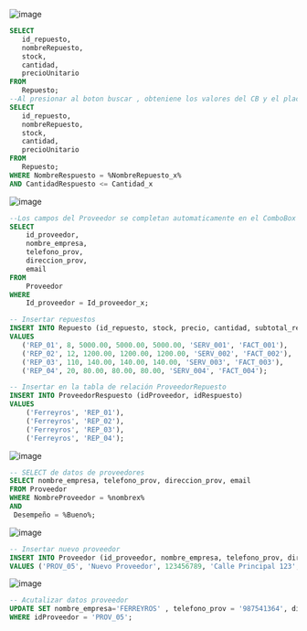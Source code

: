 
![image](https://github.com/RenzoAr10/DBD-KomaqService/assets/121067321/7fe07380-3b13-4a8a-94cf-4c05973d3767)





 ```sql
SELECT
    id_repuesto,
    nombreRepuesto,
    stock,
    cantidad,
    precioUnitario
FROM
    Repuesto;
--Al presionar al boton buscar , obteniene los valores del CB y el placeholder para filtrar la busqueda
SELECT
    id_repuesto,
    nombreRepuesto,
    stock,
    cantidad,
    precioUnitario
FROM
    Repuesto;
WHERE NombreRespuesto = %NombreRepuesto_x%
AND CantidadRespuesto <= Cantidad_x 
```
![image](https://github.com/RenzoAr10/DBD-KomaqService/assets/121067321/fb83823e-1ba9-428b-98fe-a6a144c2d9b8)



``` sql
--Los campos del Proveedor se completan automaticamente en el ComboBox , al seleccionar un proveedor_x 
SELECT
    id_proveedor,
    nombre_empresa,
    telefono_prov,
    direccion_prov,
    email
FROM
    Proveedor
WHERE 
    Id_proveedor = Id_proveedor_x;

-- Insertar repuestos
INSERT INTO Repuesto (id_repuesto, stock, precio, cantidad, subtotal_repuesto, id_servicio, id_factura)
VALUES 
   ('REP_01', 8, 5000.00, 5000.00, 5000.00, 'SERV_001', 'FACT_001'),
   ('REP_02', 12, 1200.00, 1200.00, 1200.00, 'SERV_002', 'FACT_002'),
   ('REP_03', 110, 140.00, 140.00, 140.00, 'SERV_003', 'FACT_003'),
   ('REP_04', 20, 80.00, 80.00, 80.00, 'SERV_004', 'FACT_004');

-- Insertar en la tabla de relación ProveedorRepuesto
INSERT INTO ProveedorRespuesto (idProveedor, idRespuesto)
VALUES
    ('Ferreyros', 'REP_01'),
    ('Ferreyros', 'REP_02'),
    ('Ferreyros', 'REP_03'),
    ('Ferreyros', 'REP_04');
``` 
![image](https://github.com/RenzoAr10/DBD-KomaqService/assets/121067321/922d21db-4e60-4fb7-ba81-0775f3d442ce)



``` sql
-- SELECT de datos de proveedores
SELECT nombre_empresa, telefono_prov, direccion_prov, email
FROM Proveedor
WHERE NombreProveedor = %nombrex%
AND
 Desempeño = %Bueno%;
```
![image](https://github.com/RenzoAr10/DBD-KomaqService/assets/121067321/8017fa7a-5640-40f2-af0f-612a6d0a59dc)


```sql
-- Insertar nuevo proveedor
INSERT INTO Proveedor (id_proveedor, nombre_empresa, telefono_prov, direccion_prov, email)
VALUES ('PROV_05', 'Nuevo Proveedor', 123456789, 'Calle Principal 123', 'nuevo@proveedor.com');
```
![image](https://github.com/RenzoAr10/DBD-KomaqService/assets/121067321/77c40c54-0b01-4feb-bc58-cd63dcd4063f)
```sql
-- Acutalizar datos proveedor
UPDATE SET nombre_empresa='FERREYROS' , telefono_prov = '987541364', direccion_prov ='Calle Principal 1341', email='fconstructora@gmail.com' , EstadoPRoveedor='Excelente'
WHERE idProveedor = 'PROV_05';
```

